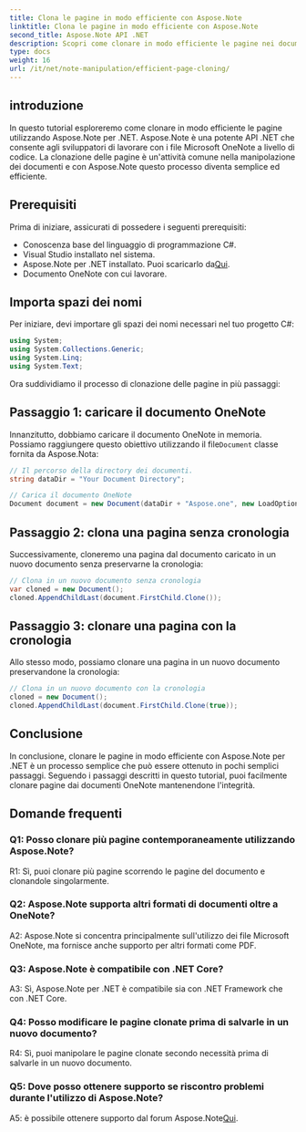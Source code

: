 ```yaml
---
title: Clona le pagine in modo efficiente con Aspose.Note
linktitle: Clona le pagine in modo efficiente con Aspose.Note
second_title: Aspose.Note API .NET
description: Scopri come clonare in modo efficiente le pagine nei documenti OneNote utilizzando Aspose.Note per .NET. Segui il nostro tutorial passo passo per una facile implementazione.
type: docs
weight: 16
url: /it/net/note-manipulation/efficient-page-cloning/
---
```

## introduzione

In questo tutorial esploreremo come clonare in modo efficiente le pagine utilizzando Aspose.Note per .NET. Aspose.Note è una potente API .NET che consente agli sviluppatori di lavorare con i file Microsoft OneNote a livello di codice. La clonazione delle pagine è un'attività comune nella manipolazione dei documenti e con Aspose.Note questo processo diventa semplice ed efficiente.

## Prerequisiti

Prima di iniziare, assicurati di possedere i seguenti prerequisiti:

- Conoscenza base del linguaggio di programmazione C#.
- Visual Studio installato nel sistema.
-  Aspose.Note per .NET installato. Puoi scaricarlo da[Qui](https://releases.aspose.com/note/net/).
- Documento OneNote con cui lavorare.

## Importa spazi dei nomi

Per iniziare, devi importare gli spazi dei nomi necessari nel tuo progetto C#:

```csharp
using System;
using System.Collections.Generic;
using System.Linq;
using System.Text;
```

Ora suddividiamo il processo di clonazione delle pagine in più passaggi:

## Passaggio 1: caricare il documento OneNote

Innanzitutto, dobbiamo caricare il documento OneNote in memoria. Possiamo raggiungere questo obiettivo utilizzando il file`Document` classe fornita da Aspose.Nota:

```csharp
// Il percorso della directory dei documenti.
string dataDir = "Your Document Directory";

// Carica il documento OneNote
Document document = new Document(dataDir + "Aspose.one", new LoadOptions { LoadHistory = true });
```

## Passaggio 2: clona una pagina senza cronologia

Successivamente, cloneremo una pagina dal documento caricato in un nuovo documento senza preservarne la cronologia:

```csharp
// Clona in un nuovo documento senza cronologia
var cloned = new Document();
cloned.AppendChildLast(document.FirstChild.Clone());
```

## Passaggio 3: clonare una pagina con la cronologia

Allo stesso modo, possiamo clonare una pagina in un nuovo documento preservandone la cronologia:

```csharp
// Clona in un nuovo documento con la cronologia
cloned = new Document();
cloned.AppendChildLast(document.FirstChild.Clone(true));
```

## Conclusione

In conclusione, clonare le pagine in modo efficiente con Aspose.Note per .NET è un processo semplice che può essere ottenuto in pochi semplici passaggi. Seguendo i passaggi descritti in questo tutorial, puoi facilmente clonare pagine dai documenti OneNote mantenendone l'integrità.

## Domande frequenti

### Q1: Posso clonare più pagine contemporaneamente utilizzando Aspose.Note?

R1: Sì, puoi clonare più pagine scorrendo le pagine del documento e clonandole singolarmente.

### Q2: Aspose.Note supporta altri formati di documenti oltre a OneNote?

A2: Aspose.Note si concentra principalmente sull'utilizzo dei file Microsoft OneNote, ma fornisce anche supporto per altri formati come PDF.

### Q3: Aspose.Note è compatibile con .NET Core?

A3: Sì, Aspose.Note per .NET è compatibile sia con .NET Framework che con .NET Core.

### Q4: Posso modificare le pagine clonate prima di salvarle in un nuovo documento?

R4: Sì, puoi manipolare le pagine clonate secondo necessità prima di salvarle in un nuovo documento.

### Q5: Dove posso ottenere supporto se riscontro problemi durante l'utilizzo di Aspose.Note?

 A5: è possibile ottenere supporto dal forum Aspose.Note[Qui](https://forum.aspose.com/c/note/28).